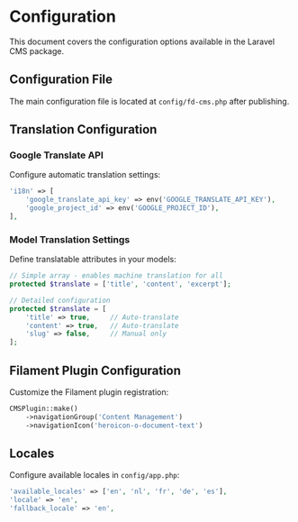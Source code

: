 # Configuration

This document covers the configuration options available in the Laravel CMS package.

## Configuration File

The main configuration file is located at `config/fd-cms.php` after publishing.

## Translation Configuration

### Google Translate API

Configure automatic translation settings:

```php
'i18n' => [
    'google_translate_api_key' => env('GOOGLE_TRANSLATE_API_KEY'),
    'google_project_id' => env('GOOGLE_PROJECT_ID'),
],
```

### Model Translation Settings

Define translatable attributes in your models:

```php
// Simple array - enables machine translation for all
protected $translate = ['title', 'content', 'excerpt'];

// Detailed configuration
protected $translate = [
    'title' => true,     // Auto-translate
    'content' => true,   // Auto-translate
    'slug' => false,     // Manual only
];
```

## Filament Plugin Configuration

Customize the Filament plugin registration:

```php
CMSPlugin::make()
    ->navigationGroup('Content Management')
    ->navigationIcon('heroicon-o-document-text')
```

## Locales

Configure available locales in `config/app.php`:

```php
'available_locales' => ['en', 'nl', 'fr', 'de', 'es'],
'locale' => 'en',
'fallback_locale' => 'en',
```
